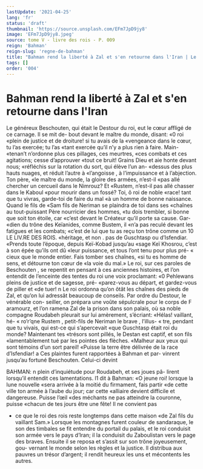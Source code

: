 ```yaml
---
lastUpdate: '2021-04-25'
lang: 'fr'
status: 'draft'
thumbnail: 'https://source.unsplash.com/EFm7JpD9jy8'
image: 'EFm7JpD9jy8.jpeg'
source: tome V - livre des rois - P. 009
reign: 'Bahman'
reign-slug: 'regne-de-bahman'
title: "Bahman rend la liberté à Zal et s'en retourne dans l'Iran | Le Livre des Rois | Shâhnâmeh"
tags: []
order: '004'
---
```


<!-- LTeX: language=fr -->

# Bahman rend la liberté à Zal et s'en retourne dans l'Iran

Le généreux Beschouten, qui était le Destour du
roi, eut le cœur affligé de ce carnage. Il se mit de- bout devant le maître du monde, disant: «0 roi «plein de justice et de droiture! si tu avais de la «vengeance dans le cœur, tu l’as exercée; tu l’as
«tant exercée qu’il n’y a plus rien à faire. Main-
«tenan’t n’ordonne plus ces pillages, ces meurtres,
«ces combats et ces agitations; cesse d’approuver «tout ce bruit! Grains Dieu et aie honte devant nous; «réfléchis sur la rotation du sort, qui élève l’un an-
«dessus des plus hauts nuages, et réduit l’autre à «l’angoisse , à l’impuissance et à l’abjection. Ton père,
«le maître du monde, la gloire des armées, n’est-il
«pas allé chercher un cercueil dans le Nimrouz? Et
«Rustem, n’est-il pas allé chasser dans le Kaboul «pour mourir dans un fossé? Toi, ô roi de noble «race! tant que tu vivras, garde-toi de faire du mal «à un homme de bonne naissance. Quand le fils de «Sam fils de Neriman se plaindra de toi dans ses «chaînes au tout-puissant Père nourricier des hommes,
«tu dois trembler, si bonne que soit ton étoile, car «c’est devant le Créateur qu’il porte sa cause. Gar-
«dien du trône des Keïanides, comme Bustem, il «n’a pas reculé devant les fatigues et les combats;
«c’est de lui que tu as reçu ton trône comme un
10 LE LIV.RE DES ROIS. «héritage, et non . pas de Guschtasp ou d’Isfendiar. «Prends toute l’époque, depuis Keï-Kobad jusqu’au «sage Keï Khosrou, c’est à son épée qu’ils ont dû
«leur puissance, et tous l’ont tenu pour plus pré-
« cieux que le monde entier. Fais tomber ses chaînes,
«si tu es homme de sens, et détourne ton cœur de «la voie du mal.»
Le roi, sur ces paroles de Beschouten , se repentit en pensant à ces anciennes histoires, et l’on entendit
de l’enceinte des tentes du roi une voix proclamant:
«0 Pehlewans pleins de justice et de sagesse, pré- «parez-vous au départ, et gardez-vous de piller et
«de tuer! n Le roi ordonna qu’on ôtât les chaînes des
pieds de Zal, et qu’on lui adressât beaucoup de conseils. Par ordre du Destour, le vénérable con- seiller, on prépara une voûte sépulcrale pour le corps
de F aramourz, et l’on ramena Zal de la prison dans son palais, où sa noble compagne Roudabeh pleurait sur lui amèrement, s’écriant: «Hélas! vaillant, hé-
« ro’r’qne Rustem , petit-fils de Neriman le brave , l’illus-
« tre, pendant que tu vivais, qui est-ce qui s’apercevait «que Guschtasp était roi du monde? Maintenant tes «trésors sont pillés, le Destan est captif, et son fils «lamentablement tué par les pointes des flèches. «Malheur aux yeux qui sont témoins d’un sort pareil! «Puisse la terre être délivrée de la race d’Isfendiar! a
Ces plaintes furent rapportées à Bahman et par- vinrent jusqu’au fortuné Beschouten. Celui-ci devint

BAHMAN: n plein d’inquiétude pour Roudabeh, et ses joues pâ-
lirent lorsqu’il entendit ces lamentations. l1 dit à Bahman: «O jeune roi! lorsque la lune nouvelle «sera arrivée à la moitié du firmament, fais partir
«de cette ville ton armée à l’aube du jour; car cette «alliaire devient difficile et dangereuse. Puisse l’œil «des méchants ne pas atteindre la couronne, puisse «chacun de tes jours être une fête! Il ne convient pas

- ce que le roi des rois reste longtemps dans cette maison «de Zal fils du vaillant Sam.» Lorsque les montagnes furent couleur de sandaraque, le son des timbales se fit entendre du portail du palais, et le roi conduisit son armée vers le pays d’Iran; il la conduisit du Zaboulistan vers le page des braves. Ensuite il se reposa et s’assit sur son trône joyeusement, gou- vernant le monde selon les règles et la justice. ll distribua aux pauvres un trésor d’argent; il rendit heureux les uns et mécontents les autres.
